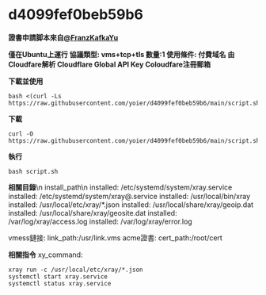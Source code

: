 # d4099fef0beb59b6
**證書申請脚本來自[@FranzKafkaYu](https://github.com/FranzKafkaYu/x-ui/blob/main/x-ui.sh)**

**僅在Ubuntu上運行
協議類型: vms+tcp+tls
數量:1
使用條件: 
    付費域名
    由Cloudfare解析
    Cloudflare Global API Key
    Coloudfare注冊郵箱**

**下載並使用**
```
bash <(curl -Ls https://raw.githubusercontent.com/yoier/d4099fef0beb59b6/main/script.sh)
```

**下載**
```
curl -O https://raw.githubusercontent.com/yoier/d4099fef0beb59b6/main/script.sh
```

**執行**
```
bash script.sh
```

**相關目錄**\n
install_path\n
installed: /etc/systemd/system/xray.service
installed: /etc/systemd/system/xray@.service
installed: /usr/local/bin/xray
installed: /usr/local/etc/xray/*.json
installed: /usr/local/share/xray/geoip.dat
installed: /usr/local/share/xray/geosite.dat
installed: /var/log/xray/access.log
installed: /var/log/xray/error.log

vmess鏈接: link_path:/usr/link.vms
acme證書: cert_path:/root/cert

**相關指令**
xy_command: 
```
xray run -c /usr/local/etc/xray/*.json
systemctl start xray.service
systemctl status xray.service
```
